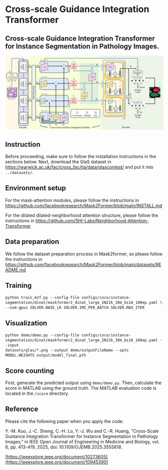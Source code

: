 # Cross-scale Guidance Integration Transformer

## Cross-scale Guidance Integration Transformer for Instance Segmentation in Pathology Images.

![image](CGIT_overview.jpg)

## Instruction
Before proceeding, make sure to follow the installation instructions in the sections below.
Next, download the GlaS dataset in <https://warwick.ac.uk/fac/cross_fac/tia/data/glascontest/> and put it into `../datasets/`.

## Environment setup
For the mask-attention modules, please follow the instructions in <https://github.com/facebookresearch/Mask2Former/blob/main/INSTALL.md>

For the dilated dilated-neighborhood attention structure, please follow the instructions in <https://github.com/SHI-Labs/Neighborhood-Attention-Transformer>


## Data preparation
We follow the dataset preparation process in Mask2former, so please follow the instructions in <https://github.com/facebookresearch/Mask2Former/blob/main/datasets/README.md>

## Training
```
python train_m2f.py --config-file configs/coco/instance-segmentation/dinat/maskformer2_dinat_large_IN21k_384_bs16_100ep.yaml \ --num-gpus SOLVER.BASE_LR SOLVER.IMS_PER_BATCH SOLVER.MAX_ITER
```

## Visualization
```
python demo/demo.py --config-file configs/coco/instance-
segmentation/dinat/maskformer2_dinat_large_IN21k_384_bs16_100ep.yaml --input
datasets/glas/*.png --output demo/outputFileName --opts
MODEL.WEIGHTS output/model_final.pth
```

## Score counting
First, generate the predicted output using `demo/demo.py`.
Then, calculate the score in MATLAB using the ground truth.
The MATLAB evaluation code is located in the `/score` directory.



## Reference 
Please cite the following paper when you apply the code. 

Y.-M. Kuo, J.-C. Sheng, C.-H. Lo, Y.-J. Wu and C.-R. Huang, "Cross-Scale Guidance Integration Transformer for Instance Segmentation in Pathology Images," in IEEE Open Journal of Engineering in Medicine and Biology, vol. 6, pp. 413-419, 2025, doi: 10.1109/OJEMB.2025.3555818.

[https://ieeexplore.ieee.org/document/10273605](https://ieeexplore.ieee.org/document/10945390)
